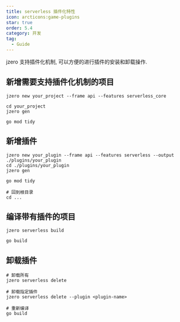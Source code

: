 ```yaml
---
title: serverless 插件化特性
icon: arcticons:game-plugins
star: true
order: 5.4
category: 开发
tag:
  - Guide
---
```


jzero 支持插件化机制, 可以方便的进行插件的安装和卸载操作.

## 新增需要支持插件化机制的项目

```shell
jzero new your_project --frame api --features serverless_core

cd your_project
jzero gen

go mod tidy
```

## 新增插件

```shell
jzero new your_plugin --frame api --features serverless --output ./plugins/your_plugin
cd ./plugins/your_plugin
jzero gen

go mod tidy

# 回到根目录
cd ...
```

## 编译带有插件的项目

```shell
jzero serverless build

go build
```

## 卸载插件

```shell
# 卸载所有
jzero serverless delete

# 卸载指定插件
jzero serverless delete --plugin <plugin-name>

# 重新编译
go build
```